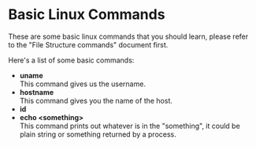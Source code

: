 # Basic Linux Commands

These are some basic linux commands that you should learn, please refer to the "File Structure commands" document first.  

Here's a list of some basic commands:  
  - **uname**  
    This command gives us the username.  
  - **hostname**  
    This command gives you the name of the host.  
  - **id**  
  - **echo \<something\>**  
    This command prints out whatever is in the "something", it could be plain string or something returned by a process.  
   
